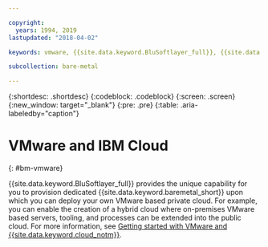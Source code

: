 ```yaml
---

copyright:
  years: 1994, 2019
lastupdated: "2018-04-02"

keywords: vmware, {{site.data.keyword.BluSoftlayer_full}}, {{site.data.keyword.baremetal_short}}

subcollection: bare-metal

---
```


{:shortdesc: .shortdesc}
{:codeblock: .codeblock}
{:screen: .screen}
{:new_window: target="_blank"}
{:pre: .pre}
{:table: .aria-labeledby="caption"}

# VMware and IBM Cloud
{: #bm-vmware}

{{site.data.keyword.BluSoftlayer_full}} provides the unique capability for you to provision dedicated
{{site.data.keyword.baremetal_short}} upon which you can deploy your own VMware based private cloud. For example, you can enable the
creation of a hybrid cloud where on-premises VMware based servers, tooling, and processes can be extended into the public cloud. For more
information, see [Getting started with VMware and {{site.data.keyword.cloud_notm}}](/docs/infrastructure/vmware?topic=VMware-vmware-getting-started#getting-started-tutorial).
